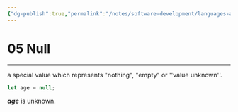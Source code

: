 ```yaml
---
{"dg-publish":true,"permalink":"/notes/software-development/languages-and-frameworks/web-development/front-end/javascript-vanilla/01-basics/03-data-types/05-null/","tags":["programming","webdevelopment","frontend","JavaScript"],"created":"2025-07-13T15:24:55.825+08:00"}
---
```



# 05 Null

---

a special value which represents "nothing", "empty" or ''value unknown''.

```javascript
let age = null;
```

**_age_** is unknown.
